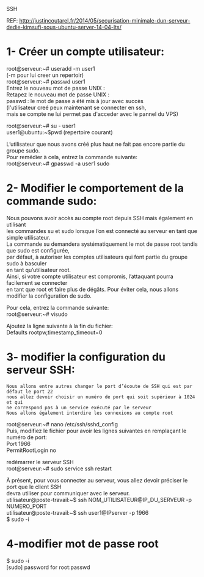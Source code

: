 SSH   

REF: http://justincoutarel.fr/2014/05/securisation-minimale-dun-serveur-dedie-kimsufi-sous-ubuntu-server-14-04-lts/   
# 1- Créer un compte utilisateur:   

root@serveur:~# useradd -m user1    
(-m pour lui creer un repertoir)  
root@serveur:~# passwd user1    
Entrez le nouveau mot de passe UNIX :   
Retapez le nouveau mot de passe UNIX :    
passwd : le mot de passe a été mis à jour avec succès   
(l'utilisateur creé peux maintenant se connecter en ssh,    
mais se compte ne lui permet pas d'acceder avec le pannel du VPS)   

root@serveur:~# su - user1    
user1@ubuntu:~$pwd (repertoire courant)   

L’utilisateur que nous avons créé plus haut ne fait pas encore partie du groupe sudo.   
Pour remédier à cela, entrez la commande suivante:    
root@serveur:~# gpasswd -a user1 sudo   
# 2- Modifier le comportement de la commande sudo:    
  
  Nous pouvons avoir accès au compte root depuis SSH mais également en utilisant    
  les commandes su et sudo lorsque l’on est connecté au serveur en tant que simple utilisateur.   
  La commande su demandera systématiquement le mot de passe root tandis que sudo est configurée,    
  par défaut, à autoriser les comptes utilisateurs qui font partie du groupe sudo à basculer    
  en tant qu’utilisateur root.    
  Ainsi, si votre compte utilisateur est compromis, l’attaquant pourra facilement se connecter    
en tant que root et faire plus de dégâts. Pour éviter cela, nous allons modifier la configuration de sudo.    

Pour cela, entrez la commande suivante:   
root@serveur:~# visudo    

Ajoutez la ligne suivante à la fin du fichier:    
Defaults rootpw,timestamp_timeout=0   
# 3- modifier la configuration du serveur SSH:    

    Nous allons entre autres changer le port d’écoute de SSH qui est par défaut le port 22    
    nous allez devoir choisir un numéro de port qui soit supérieur à 1024 et qui    
    ne correspond pas à un service exécuté par le serveur   
    Nous allons également interdire les connexions au compte root   

root@serveur:~# nano /etc/ssh/sshd_config   
Puis, modifiez le fichier pour avoir les lignes suivantes en remplaçant le numéro de port:    
Port 1966   
PermitRootLogin no    

redémarrer le serveur SSH   
root@serveur:~# sudo service ssh restart    

À présent, pour vous connecter au serveur, vous allez devoir préciser le port que le client SSH     
devra utiliser pour communiquer avec le serveur.    
utilisateur@poste-travail:~$ ssh NOM_UTILISATEUR@IP_DU_SERVEUR -p NUMERO_PORT   
utilisateur@poste-travail:~$ ssh user1@IPserver -p 1966   
$ sudo -i   
# 4-modifier mot de passe root    

$ sudo -i   
[sudo] password for root:passwd   
